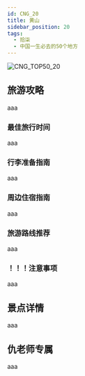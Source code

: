 ```yaml
---
id: CNG_20
title: 黄山
sidebar_position: 20
tags:
  - 拾柒
  - 中国一生必去的50个地方
---
```

![CNG_TOP50_20](/img/love/CNG_TOP50/20.png)

## 旅游攻略

aaa

### 最佳旅行时间

aaa

### 行李准备指南

aaa

### 周边住宿指南

aaa

### 旅游路线推荐

aaa

### ！！！注意事项

aaa

## 景点详情

aaa

## 仇老师专属

aaa
